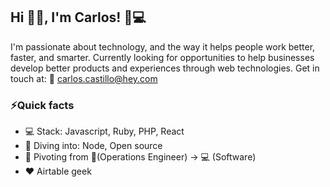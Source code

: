 ## Hi 👋🏼, I'm Carlos! 👷💻

I'm passionate about technology, and the way it helps people work better, faster, and smarter.
Currently looking for opportunities to help businesses develop better products and experiences through web technologies.
Get in touch at: 📧 carlos.castillo@hey.com

### ⚡️Quick facts
- 💻 Stack: Javascript, Ruby, PHP, React
- 📖 Diving into: Node, Open source
- 🔀 Pivoting from 👷(Operations Engineer) → 💻 (Software)
- ❤️ Airtable geek
